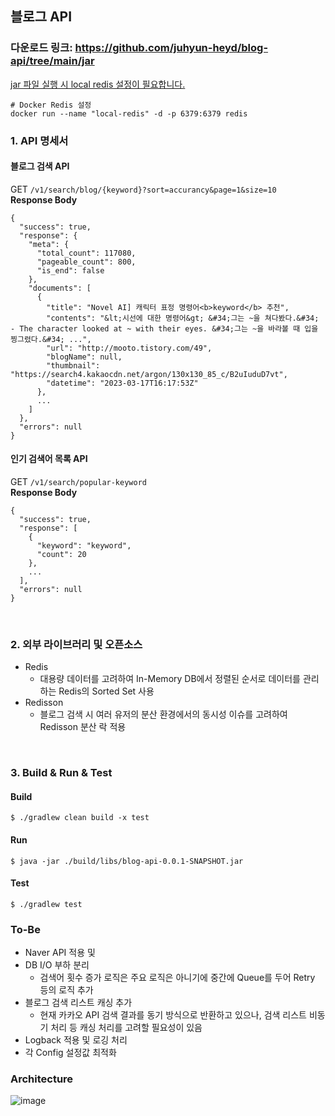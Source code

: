 ## 블로그 API
### 다운로드 링크: https://github.com/juhyun-heyd/blog-api/tree/main/jar
<u>jar 파일 실행 시 local redis 설정이 필요합니다.</u>
```shell
# Docker Redis 설정
docker run --name "local-redis" -d -p 6379:6379 redis
```

### 1. API 명세서
#### 블로그 검색 API
GET `/v1/search/blog/{keyword}?sort=accurancy&page=1&size=10`  
**Response Body**
```
{
  "success": true,
  "response": {
    "meta": {
      "total_count": 117080,
      "pageable_count": 800,
      "is_end": false
    },
    "documents": [
      {
        "title": "Novel AI] 캐릭터 표정 명령어<b>keyword</b> 추천",
        "contents": "&lt;시선에 대한 명령어&gt; &#34;그는 ~을 쳐다봤다.&#34; - The character looked at ~ with their eyes. &#34;그는 ~을 바라볼 때 입을 찡그렸다.&#34; ...",
        "url": "http://mooto.tistory.com/49",
        "blogName": null,
        "thumbnail": "https://search4.kakaocdn.net/argon/130x130_85_c/B2uIuduD7vt",
        "datetime": "2023-03-17T16:17:53Z"
      },
      ...
    ]
  },
  "errors": null
}
```

#### 인기 검색어 목록 API
GET `/v1/search/popular-keyword`  
**Response Body**
```
{
  "success": true,
  "response": [
    {
      "keyword": "keyword",
      "count": 20
    },
    ...
  ],
  "errors": null
}
```

<br>

### 2. 외부 라이브러리 및 오픈소스
- Redis
  - 대용량 데이터를 고려하여 In-Memory DB에서 정렬된 순서로 데이터를 관리하는 Redis의 Sorted Set 사용
- Redisson
  - 블로그 검색 시 여러 유저의 분산 환경에서의 동시성 이슈를 고려하여 Redisson 분산 락 적용

<br>

### 3. Build & Run & Test

#### Build
`$ ./gradlew clean build -x test`

#### Run
`$ java -jar ./build/libs/blog-api-0.0.1-SNAPSHOT.jar` 

#### Test
`$ ./gradlew test`

### To-Be
- Naver API 적용 및 
- DB I/O 부하 분리
  - 검색어 횟수 증가 로직은 주요 로직은 아니기에 중간에 Queue를 두어 Retry 등의 로직 추가
- 블로그 검색 리스트 캐싱 추가
  - 현재 카카오 API 검색 결과를 동기 방식으로 반환하고 있으나, 검색 리스트 비동기 처리 등 캐싱 처리를 고려할 필요성이 있음
- Logback 적용 및 로깅 처리
- 각 Config 설정값 최적화

### Architecture
![image](https://user-images.githubusercontent.com/50076031/226584465-e304e488-da1d-478b-99ab-d3b21aeb337d.png)

